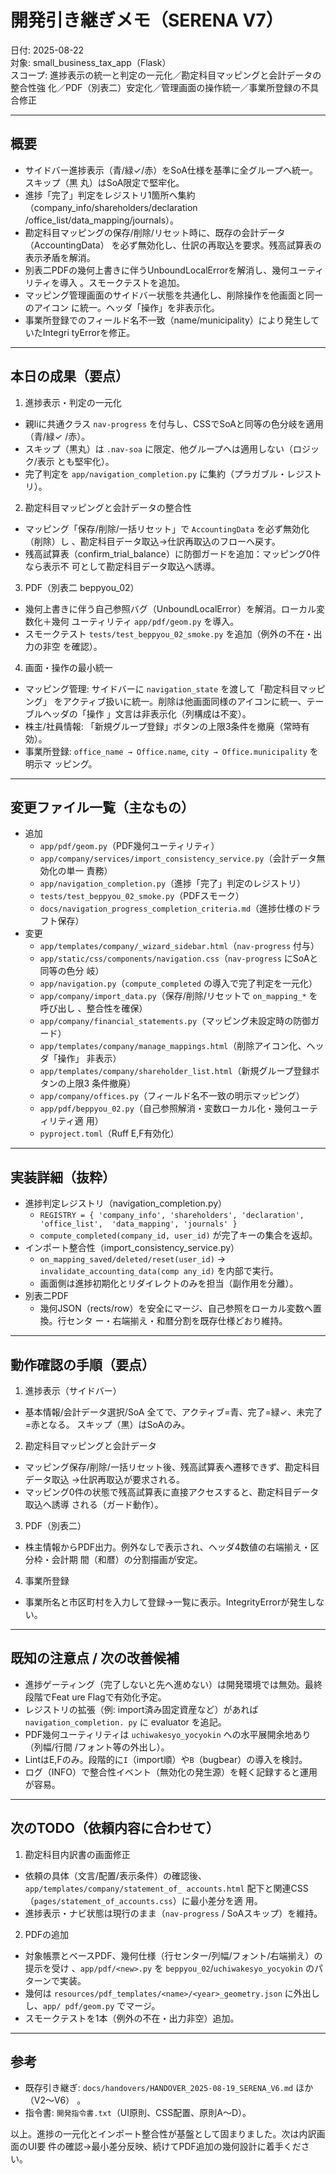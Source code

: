 # 開発引き継ぎメモ（SERENA V7）

日付: 2025-08-22  
対象: small_business_tax_app（Flask）  
スコープ: 進捗表示の統一と判定の一元化／勘定科目マッピングと会計データの整合性強
化／PDF（別表二）安定化／管理画面の操作統一／事業所登録の不具合修正

---

## 概要
- サイドバー進捗表示（青/緑✓/赤）をSoA仕様を基準に全グループへ統一。スキップ（黒
丸）はSoA限定で堅牢化。
- 進捗「完了」判定をレジストリ1箇所へ集約（company_info/shareholders/declaration
/office_list/data_mapping/journals）。
- 勘定科目マッピングの保存/削除/リセット時に、既存の会計データ（AccountingData）
を必ず無効化し、仕訳の再取込を要求。残高試算表の表示矛盾を解消。
- 別表二PDFの幾何上書きに伴うUnboundLocalErrorを解消し、幾何ユーティリティを導入
。スモークテストを追加。
- マッピング管理画面のサイドバー状態を共通化し、削除操作を他画面と同一のアイコン
に統一。ヘッダ「操作」を非表示化。
- 事業所登録でのフィールド名不一致（name/municipality）により発生していたIntegri
tyErrorを修正。

---

## 本日の成果（要点）
1) 進捗表示・判定の一元化
- 親liに共通クラス `nav-progress` を付与し、CSSでSoAと同等の色分岐を適用（青/緑✓
/赤）。
- スキップ（黒丸）は `.nav-soa` に限定、他グループへは適用しない（ロジック/表示
とも堅牢化）。
- 完了判定を `app/navigation_completion.py` に集約（プラガブル・レジストリ）。

2) 勘定科目マッピングと会計データの整合性
- マッピング「保存/削除/一括リセット」で `AccountingData` を必ず無効化（削除）し
、勘定科目データ取込→仕訳再取込のフローへ戻す。
- 残高試算表（confirm_trial_balance）に防御ガードを追加：マッピング0件なら表示不
可として勘定科目データ取込へ誘導。

3) PDF（別表二 beppyou_02）
- 幾何上書きに伴う自己参照バグ（UnboundLocalError）を解消。ローカル変数化＋幾何
ユーティリティ `app/pdf/geom.py` を導入。
- スモークテスト `tests/test_beppyou_02_smoke.py` を追加（例外の不在・出力の非空
を確認）。

4) 画面・操作の最小統一
- マッピング管理: サイドバーに `navigation_state` を渡して「勘定科目マッピング」
をアクティブ扱いに統一。削除は他画面同様のアイコンに統一、テーブルヘッダの「操作
」文言は非表示化（列構成は不変）。
- 株主/社員情報: 「新規グループ登録」ボタンの上限3条件を撤廃（常時有効）。
- 事業所登録: `office_name → Office.name`, `city → Office.municipality` を明示マ
ッピング。

---

## 変更ファイル一覧（主なもの）
- 追加
  - `app/pdf/geom.py`（PDF幾何ユーティリティ）
  - `app/company/services/import_consistency_service.py`（会計データ無効化の単一
責務）
  - `app/navigation_completion.py`（進捗「完了」判定のレジストリ）
  - `tests/test_beppyou_02_smoke.py`（PDFスモーク）
  - `docs/navigation_progress_completion_criteria.md`（進捗仕様のドラフト保存）
- 変更
  - `app/templates/company/_wizard_sidebar.html`（`nav-progress` 付与）
  - `app/static/css/components/navigation.css`（`nav-progress` にSoAと同等の色分
岐）
  - `app/navigation.py`（`compute_completed` の導入で完了判定を一元化）
  - `app/company/import_data.py`（保存/削除/リセットで `on_mapping_*` を呼び出し
、整合性を確保）
  - `app/company/financial_statements.py`（マッピング未設定時の防御ガード）
  - `app/templates/company/manage_mappings.html`（削除アイコン化、ヘッダ「操作」
非表示）
  - `app/templates/company/shareholder_list.html`（新規グループ登録ボタンの上限3
条件撤廃）
  - `app/company/offices.py`（フィールド名不一致の明示マッピング）
  - `app/pdf/beppyou_02.py`（自己参照解消・変数ローカル化・幾何ユーティリティ適
用）
  - `pyproject.toml`（Ruff E,F有効化）

---

## 実装詳細（抜粋）
- 進捗判定レジストリ（navigation_completion.py）
  - `REGISTRY = { 'company_info', 'shareholders', 'declaration', 'office_list', 
'data_mapping', 'journals' }`
  - `compute_completed(company_id, user_id)` が完了キーの集合を返却。
- インポート整合性（import_consistency_service.py）
  - `on_mapping_saved/deleted/reset(user_id)` → `invalidate_accounting_data(comp
any_id)` を内部で実行。
  - 画面側は進捗初期化とリダイレクトのみを担当（副作用を分離）。
- 別表二PDF
  - 幾何JSON（rects/row）を安全にマージ、自己参照をローカル変数へ置換。行センタ
ー・右端揃え・和暦分割を既存仕様どおり維持。

---

## 動作確認の手順（要点）
1) 進捗表示（サイドバー）
- 基本情報/会計データ選択/SoA 全てで、アクティブ=青、完了=緑✓、未完了=赤となる。
スキップ（黒）はSoAのみ。

2) 勘定科目マッピングと会計データ
- マッピング保存/削除/一括リセット後、残高試算表へ遷移できず、勘定科目データ取込
→仕訳再取込が要求される。
- マッピング0件の状態で残高試算表に直接アクセスすると、勘定科目データ取込へ誘導
される（ガード動作）。

3) PDF（別表二）
- 株主情報からPDF出力。例外なしで表示され、ヘッダ4数値の右端揃え・区分枠・会計期
間（和暦）の分割描画が安定。

4) 事業所登録
- 事業所名と市区町村を入力して登録→一覧に表示。IntegrityErrorが発生しない。

---

## 既知の注意点 / 次の改善候補
- 進捗ゲーティング（完了しないと先へ進めない）は開発環境では無効。最終段階でFeat
ure Flagで有効化予定。
- レジストリの拡張（例: import済み固定資産など）があれば `navigation_completion.
py` に evaluator を追記。
- PDF幾何ユーティリティは `uchiwakesyo_yocyokin` への水平展開余地あり（列幅/行間
/フォント等の外出し）。
- LintはE,Fのみ。段階的に`I`（import順）や`B`（bugbear）の導入を検討。
- ログ（INFO）で整合性イベント（無効化の発生源）を軽く記録すると運用が容易。

---

## 次のTODO（依頼内容に合わせて）
1) 勘定科目内訳書の画面修正
- 依頼の具体（文言/配置/表示条件）の確認後、`app/templates/company/statement_of_
accounts.html` 配下と関連CSS（`pages/statement_of_accounts.css`）に最小差分を適
用。
- 進捗表示・ナビ状態は現行のまま（`nav-progress` / SoAスキップ）を維持。

2) PDFの追加
- 対象帳票とベースPDF、幾何仕様（行センター/列幅/フォント/右端揃え）の提示を受け
、`app/pdf/<new>.py` を `beppyou_02`/`uchiwakesyo_yocyokin` のパターンで実装。
- 幾何は `resources/pdf_templates/<name>/<year>_geometry.json` に外出しし、`app/
pdf/geom.py` でマージ。
- スモークテストを1本（例外の不在・出力非空）追加。

---

## 参考
- 既存引き継ぎ: `docs/handovers/HANDOVER_2025-08-19_SERENA_V6.md` ほか（V2〜V6）
。
- 指令書: `開発指令書.txt`（UI原則、CSS配置、原則A〜D）。

以上。進捗の一元化とインポート整合性が基盤として固まりました。次は内訳画面のUI要
件の確認→最小差分反映、続けてPDF追加の幾何設計に着手ください。
